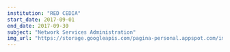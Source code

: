 ```yaml
---
institution: "RED CEDIA"
start_date: 2017-09-01
end_date: 2017-09-30
subject: "Network Services Administration"
img_url: "https://storage.googleapis.com/pagina-personal.appspot.com/img_institutions/redCedia.png"
---
```

